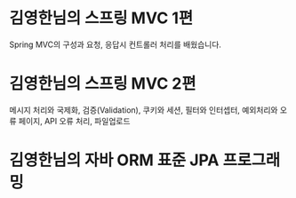 # 김영한님의 스프링 MVC 1편
Spring MVC의 구성과 요청, 응답시 컨트롤러 처리를 배웠습니다.

# 김영한님의 스프링 MVC 2편
메시지 처리와 국제화, 
검증(Validation), 
쿠키와 세션, 
필터와 인터셉터, 
예외처리와 오류 페이지,
API 오류 처리,
파일업로드

# 김영한님의 자바 ORM 표준 JPA 프로그래밍
